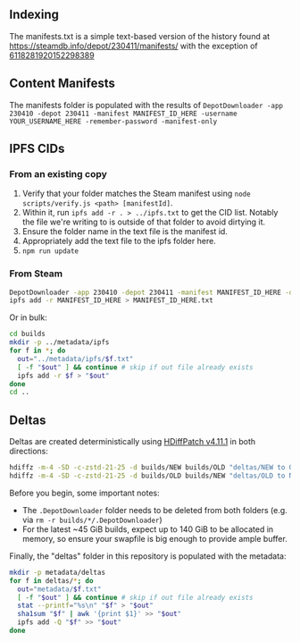 ## Indexing

The manifests.txt is a simple text-based version of the history found at <https://steamdb.info/depot/230411/manifests/> with the exception of [6118281920152298389](https://steamdb.info/depot/230411/history/?changeid=M:6118281920152298389)

## Content Manifests

The manifests folder is populated with the results of `DepotDownloader -app 230410 -depot 230411 -manifest MANIFEST_ID_HERE -username YOUR_USERNAME_HERE -remember-password -manifest-only`

## IPFS CIDs

### From an existing copy

1. Verify that your folder matches the Steam manifest using `node scripts/verify.js <path> [manifestId]`.
2. Within it, run `ipfs add -r . > ../ipfs.txt` to get the CID list. Notably the file we're writing to is outside of that folder to avoid dirtying it.
3. Ensure the folder name in the text file is the manifest id.
4. Appropriately add the text file to the ipfs folder here.
5. `npm run update`

### From Steam

```bash
DepotDownloader -app 230410 -depot 230411 -manifest MANIFEST_ID_HERE -dir MANIFEST_ID_HERE -username YOUR_USERNAME_HERE -remember-password
ipfs add -r MANIFEST_ID_HERE > MANIFEST_ID_HERE.txt
```

Or in bulk:

```bash
cd builds
mkdir -p ../metadata/ipfs
for f in *; do
  out="../metadata/ipfs/$f.txt"
  [ -f "$out" ] && continue # skip if out file already exists
  ipfs add -r $f > "$out"
done
cd ..
```

## Deltas

Deltas are created deterministically using [HDiffPatch v4.11.1](https://github.com/sisong/HDiffPatch/releases/tag/v4.11.1) in both directions:

```bash
hdiffz -m-4 -SD -c-zstd-21-25 -d builds/NEW builds/OLD "deltas/NEW to OLD"
hdiffz -m-4 -SD -c-zstd-21-25 -d builds/OLD builds/NEW "deltas/OLD to NEW"
```

Before you begin, some important notes:

- The `.DepotDownloader` folder needs to be deleted from both folders (e.g. via `rm -r builds/*/.DepotDownloader`)
- For the latest ~45 GiB builds, expect up to 140 GiB to be allocated in memory, so ensure your swapfile is big enough to provide ample buffer.

Finally, the "deltas" folder in this repository is populated with the metadata:

```bash
mkdir -p metadata/deltas
for f in deltas/*; do
  out="metadata/$f.txt"
  [ -f "$out" ] && continue # skip if out file already exists
  stat --printf="%s\n" "$f" > "$out"
  sha1sum "$f" | awk '{print $1}' >> "$out"
  ipfs add -Q "$f" >> "$out"
done
```
